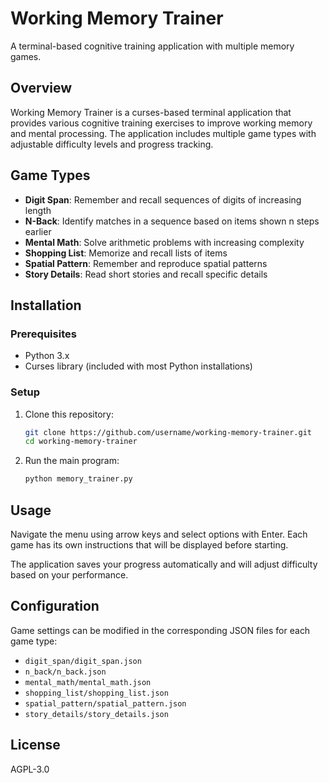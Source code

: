 # Working Memory Trainer

A terminal-based cognitive training application with multiple memory games.

## Overview

Working Memory Trainer is a curses-based terminal application that provides various cognitive training exercises to improve working memory and mental processing. The application includes multiple game types with adjustable difficulty levels and progress tracking.

## Game Types

- **Digit Span**: Remember and recall sequences of digits of increasing length
- **N-Back**: Identify matches in a sequence based on items shown n steps earlier
- **Mental Math**: Solve arithmetic problems with increasing complexity
- **Shopping List**: Memorize and recall lists of items
- **Spatial Pattern**: Remember and reproduce spatial patterns
- **Story Details**: Read short stories and recall specific details

## Installation

### Prerequisites

- Python 3.x
- Curses library (included with most Python installations)

### Setup

1. Clone this repository:
   ```bash
   git clone https://github.com/username/working-memory-trainer.git
   cd working-memory-trainer
   ```

2. Run the main program:
   ```bash
   python memory_trainer.py
   ```

## Usage

Navigate the menu using arrow keys and select options with Enter. Each game has its own instructions that will be displayed before starting.

The application saves your progress automatically and will adjust difficulty based on your performance.

## Configuration

Game settings can be modified in the corresponding JSON files for each game type:

- `digit_span/digit_span.json`
- `n_back/n_back.json`
- `mental_math/mental_math.json`
- `shopping_list/shopping_list.json`
- `spatial_pattern/spatial_pattern.json`
- `story_details/story_details.json`

## License

AGPL-3.0